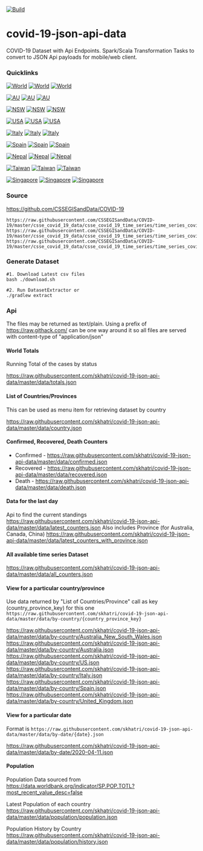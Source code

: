 [![Build](https://travis-ci.com/skhatri/covid-19-json-api-data.svg?branch=master)](https://travis-ci.com/github/skhatri/covid-19-json-api-data)

# covid-19-json-api-data
COVID-19 Dataset with Api Endpoints. Spark/Scala Transformation Tasks to convert to JSON Api payloads for mobile/web client.

### Quicklinks


[![World](https://img.shields.io/static/v1?label=World&message=confirmed:%203.1m&color=yellow)](https://raw.githubusercontent.com/skhatri/covid-19-json-api-data/master/data/totals.json) [![World](https://img.shields.io/static/v1?label=World&message=recovered:%20926.6k&color=green)](https://raw.githubusercontent.com/skhatri/covid-19-json-api-data/master/data/totals.json) [![World](https://img.shields.io/static/v1?label=World&message=deaths:%20214.1k&color=critical)](https://raw.githubusercontent.com/skhatri/covid-19-json-api-data/master/data/totals.json)
 
[![AU](https://img.shields.io/static/v1?label=AU&message=confirmed:%206.7k&color=yellow)](https://raw.githubusercontent.com/skhatri/covid-19-json-api-data/master/data/by-country/Australia.json) [![AU](https://img.shields.io/static/v1?label=AU&message=recovered:%205.7k&color=green)](https://raw.githubusercontent.com/skhatri/covid-19-json-api-data/master/data/by-country/Australia.json) [![AU](https://img.shields.io/static/v1?label=AU&message=deaths:%2089&color=critical)](https://raw.githubusercontent.com/skhatri/covid-19-json-api-data/master/data/by-country/Australia.json)
 
[![NSW](https://img.shields.io/static/v1?label=NSW&message=confirmed:%203.0k&color=yellow)](https://raw.githubusercontent.com/skhatri/covid-19-json-api-data/master/data/by-country/Australia_New_South_Wales.json) [![NSW](https://img.shields.io/static/v1?label=NSW&message=recovered:%202.3k&color=green)](https://raw.githubusercontent.com/skhatri/covid-19-json-api-data/master/data/by-country/Australia_New_South_Wales.json) [![NSW](https://img.shields.io/static/v1?label=NSW&message=deaths:%2039&color=critical)](https://raw.githubusercontent.com/skhatri/covid-19-json-api-data/master/data/by-country/Australia_New_South_Wales.json)
 
[![USA](https://img.shields.io/static/v1?label=USA&message=confirmed:%201.0m&color=yellow)](https://raw.githubusercontent.com/skhatri/covid-19-json-api-data/master/data/by-country/US.json) [![USA](https://img.shields.io/static/v1?label=USA&message=recovered:%20115.9k&color=green)](https://raw.githubusercontent.com/skhatri/covid-19-json-api-data/master/data/by-country/US.json) [![USA](https://img.shields.io/static/v1?label=USA&message=deaths:%2058.4k&color=critical)](https://raw.githubusercontent.com/skhatri/covid-19-json-api-data/master/data/by-country/US.json)
 
[![Italy](https://img.shields.io/static/v1?label=Italy&message=confirmed:%20201.5k&color=yellow)](https://raw.githubusercontent.com/skhatri/covid-19-json-api-data/master/data/by-country/Italy.json) [![Italy](https://img.shields.io/static/v1?label=Italy&message=recovered:%2068.9k&color=green)](https://raw.githubusercontent.com/skhatri/covid-19-json-api-data/master/data/by-country/Italy.json) [![Italy](https://img.shields.io/static/v1?label=Italy&message=deaths:%2027.4k&color=critical)](https://raw.githubusercontent.com/skhatri/covid-19-json-api-data/master/data/by-country/Italy.json)
 
[![Spain](https://img.shields.io/static/v1?label=Spain&message=confirmed:%20232.1k&color=yellow)](https://raw.githubusercontent.com/skhatri/covid-19-json-api-data/master/data/by-country/Spain.json) [![Spain](https://img.shields.io/static/v1?label=Spain&message=recovered:%20123.9k&color=green)](https://raw.githubusercontent.com/skhatri/covid-19-json-api-data/master/data/by-country/Spain.json) [![Spain](https://img.shields.io/static/v1?label=Spain&message=deaths:%2023.8k&color=critical)](https://raw.githubusercontent.com/skhatri/covid-19-json-api-data/master/data/by-country/Spain.json)
 
[![Nepal](https://img.shields.io/static/v1?label=Nepal&message=confirmed:%2054&color=yellow)](https://raw.githubusercontent.com/skhatri/covid-19-json-api-data/master/data/by-country/Nepal.json) [![Nepal](https://img.shields.io/static/v1?label=Nepal&message=recovered:%2016&color=green)](https://raw.githubusercontent.com/skhatri/covid-19-json-api-data/master/data/by-country/Nepal.json) [![Nepal](https://img.shields.io/static/v1?label=Nepal&message=deaths:%200&color=critical)](https://raw.githubusercontent.com/skhatri/covid-19-json-api-data/master/data/by-country/Nepal.json)
 
[![Taiwan](https://img.shields.io/static/v1?label=Taiwan&message=confirmed:%20429&color=yellow)](https://raw.githubusercontent.com/skhatri/covid-19-json-api-data/master/data/by-country/Taiwan.json) [![Taiwan](https://img.shields.io/static/v1?label=Taiwan&message=recovered:%20307&color=green)](https://raw.githubusercontent.com/skhatri/covid-19-json-api-data/master/data/by-country/Taiwan.json) [![Taiwan](https://img.shields.io/static/v1?label=Taiwan&message=deaths:%206&color=critical)](https://raw.githubusercontent.com/skhatri/covid-19-json-api-data/master/data/by-country/Taiwan.json)
 
[![Singapore](https://img.shields.io/static/v1?label=Singapore&message=confirmed:%2015.0k&color=yellow)](https://raw.githubusercontent.com/skhatri/covid-19-json-api-data/master/data/by-country/Singapore.json) [![Singapore](https://img.shields.io/static/v1?label=Singapore&message=recovered:%201.1k&color=green)](https://raw.githubusercontent.com/skhatri/covid-19-json-api-data/master/data/by-country/Singapore.json) [![Singapore](https://img.shields.io/static/v1?label=Singapore&message=deaths:%2014&color=critical)](https://raw.githubusercontent.com/skhatri/covid-19-json-api-data/master/data/by-country/Singapore.json)


### Source
https://github.com/CSSEGISandData/COVID-19
```
https://raw.githubusercontent.com/CSSEGISandData/COVID-19/master/csse_covid_19_data/csse_covid_19_time_series/time_series_covid19_deaths_global.csv
https://raw.githubusercontent.com/CSSEGISandData/COVID-19/master/csse_covid_19_data/csse_covid_19_time_series/time_series_covid19_confirmed_global.csv
https://raw.githubusercontent.com/CSSEGISandData/COVID-19/master/csse_covid_19_data/csse_covid_19_time_series/time_series_covid19_recovered_global.csv
```

### Generate Dataset
```
#1. Download Latest csv files
bash ./download.sh

#2. Run DatasetExtractor or 
./gradlew extract 
```

### Api
The files may be returned as text/plain. Using a prefix of https://raw.githack.com/ can be one way around it so all files are served with content-type of "application/json"


#### World Totals
Running Total of the cases by status

https://raw.githubusercontent.com/skhatri/covid-19-json-api-data/master/data/totals.json


#### List of Countries/Provinces
This can be used as menu item for retrieving dataset by country

https://raw.githubusercontent.com/skhatri/covid-19-json-api-data/master/data/country.json

#### Confirmed, Recovered, Death Counters

- Confirmed - https://raw.githubusercontent.com/skhatri/covid-19-json-api-data/master/data/confirmed.json
- Recovered - https://raw.githubusercontent.com/skhatri/covid-19-json-api-data/master/data/recovered.json
- Death - https://raw.githubusercontent.com/skhatri/covid-19-json-api-data/master/data/death.json

#### Data for the last day
Api to find the current standings
https://raw.githubusercontent.com/skhatri/covid-19-json-api-data/master/data/latest_counters.json
Also includes Province (for Australia, Canada, China)
https://raw.githubusercontent.com/skhatri/covid-19-json-api-data/master/data/latest_counters_with_province.json

#### All available time series Dataset

https://raw.githubusercontent.com/skhatri/covid-19-json-api-data/master/data/all_counters.json

#### View for a particular country/province
Use data returned by "List of Countries/Province" call as key (country_province_key) for this one
```https://raw.githubusercontent.com/skhatri/covid-19-json-api-data/master/data/by-country/{country_province_key}```

https://raw.githubusercontent.com/skhatri/covid-19-json-api-data/master/data/by-country/Australia_New_South_Wales.json
https://raw.githubusercontent.com/skhatri/covid-19-json-api-data/master/data/by-country/Australia.json
https://raw.githubusercontent.com/skhatri/covid-19-json-api-data/master/data/by-country/US.json
https://raw.githubusercontent.com/skhatri/covid-19-json-api-data/master/data/by-country/Italy.json
https://raw.githubusercontent.com/skhatri/covid-19-json-api-data/master/data/by-country/Spain.json
https://raw.githubusercontent.com/skhatri/covid-19-json-api-data/master/data/by-country/United_Kingdom.json

#### View for a particular date
Format is ```https://raw.githubusercontent.com/skhatri/covid-19-json-api-data/master/data/by-date/{date}.json```

https://raw.githubusercontent.com/skhatri/covid-19-json-api-data/master/data/by-date/2020-04-11.json

#### Population
Population Data sourced from https://data.worldbank.org/indicator/SP.POP.TOTL?most_recent_value_desc=false

Latest Population of each country
https://raw.githubusercontent.com/skhatri/covid-19-json-api-data/master/data/population/population.json

Population History by Country
https://raw.githubusercontent.com/skhatri/covid-19-json-api-data/master/data/population/history.json


